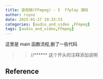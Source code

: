 ```yaml
---
title: 音视频(FFmpeg) - 5  ffplay 源码
author: rvyou
date: 2025-05-27 19:33:53
categories: [audio_and_video ,FFmpeg]
tags: [audio_and_video,FFmpeg]
---
```


这里是 main 函数流程,删了一些代码
>> //******  这个开头的注释添加说明

## Reference



